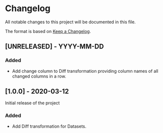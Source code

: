# Changelog
All notable changes to this project will be documented in this file.

The format is based on [Keep a Changelog](https://keepachangelog.com/en/1.0.0/).

## [UNRELEASED] - YYYY-MM-DD

### Added
- Add change column to Diff transformation providing column names of all changed columns in a row.

## [1.0.0] - 2020-03-12

Initial release of the project

### Added
- Add Diff transformation for Datasets.
